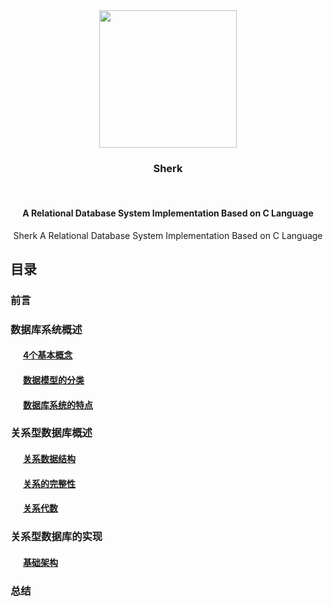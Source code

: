
<div align="center">

<img width="220px" src="https://github.com/Lvsi-China/Sherk/raw/master/extra/image/sherk.jpeg">

<div align="center">  

<h3>Sherk</h3>
</br>
<h4>A Relational Database System Implementation Based on C Language</h4>

</div>


Sherk
A Relational Database System Implementation Based on C Language

</div>

## 目录

### 前言

### 数据库系统概述

#### &nbsp;&nbsp;&nbsp;&nbsp;&nbsp; [4个基本概念](https://note.youdao.com/)
#### &nbsp;&nbsp;&nbsp;&nbsp;&nbsp; [数据模型的分类](https://note.youdao.com/)
#### &nbsp;&nbsp;&nbsp;&nbsp;&nbsp; [数据库系统的特点](https://note.youdao.com/)


### 关系型数据库概述

#### &nbsp;&nbsp;&nbsp;&nbsp;&nbsp; [关系数据结构](https://note.youdao.com/)
#### &nbsp;&nbsp;&nbsp;&nbsp;&nbsp; [关系的完整性](https://note.youdao.com/)
#### &nbsp;&nbsp;&nbsp;&nbsp;&nbsp; [关系代数](https://note.youdao.com/)


### 关系型数据库的实现
#### &nbsp;&nbsp;&nbsp;&nbsp;&nbsp; [基础架构](https://note.youdao.com/)

### 总结
